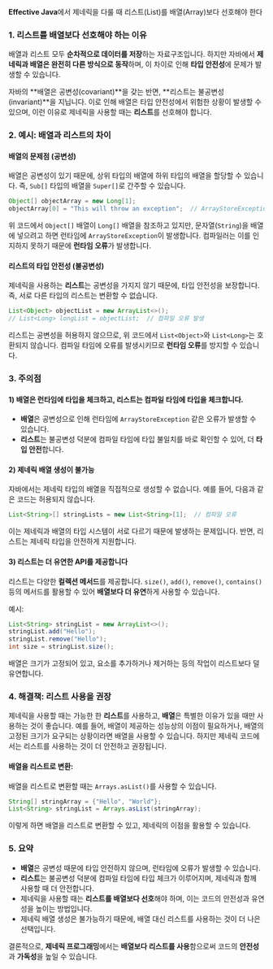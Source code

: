 **Effective Java**에서 제네릭을 다룰 때 리스트(List)를 배열(Array)보다 선호해야 한다


### 1. **리스트를 배열보다 선호해야 하는 이유**

배열과 리스트 모두 **순차적으로 데이터를 저장**하는 자료구조입니다. 하지만 자바에서 **제네릭과 배열은 완전히 다른 방식으로 동작**하며, 이 차이로 인해 **타입 안전성**에 문제가 발생할 수 있습니다. 

자바의 **배열은 공변성(covariant)**을 갖는 반면, **리스트는 불공변성(invariant)**을 지닙니다. 이로 인해 배열은 타입 안전성에서 위험한 상황이 발생할 수 있으며, 이런 이유로 제네릭을 사용할 때는 **리스트**를 선호해야 합니다.

### 2. 예시: 배열과 리스트의 차이

#### 배열의 문제점 (공변성)

배열은 공변성이 있기 때문에, 상위 타입의 배열에 하위 타입의 배열을 할당할 수 있습니다. 즉, `Sub[]` 타입의 배열을 `Super[]`로 간주할 수 있습니다.

```java
Object[] objectArray = new Long[1];
objectArray[0] = "This will throw an exception";  // ArrayStoreException 발생
```

위 코드에서 `Object[]` 배열이 `Long[]` 배열을 참조하고 있지만, 문자열(`String`)을 배열에 넣으려고 하면 런타임에 `ArrayStoreException`이 발생합니다. 컴파일러는 이를 인지하지 못하기 때문에 **런타임 오류**가 발생합니다.

#### 리스트의 타입 안전성 (불공변성)

제네릭을 사용하는 **리스트**는 공변성을 가지지 않기 때문에, 타입 안전성을 보장합니다. 즉, 서로 다른 타입의 리스트는 변환할 수 없습니다.

```java
List<Object> objectList = new ArrayList<>();
// List<Long> longList = objectList;  // 컴파일 오류 발생
```

리스트는 공변성을 허용하지 않으므로, 위 코드에서 `List<Object>`와 `List<Long>`는 호환되지 않습니다. 컴파일 타임에 오류를 발생시키므로 **런타임 오류**를 방지할 수 있습니다.

### 3. 주의점

#### 1) **배열은 런타임에 타입을 체크하고, 리스트는 컴파일 타임에 타입을 체크**합니다.

- **배열**은 공변성으로 인해 런타임에 `ArrayStoreException` 같은 오류가 발생할 수 있습니다.
- **리스트**는 불공변성 덕분에 컴파일 타임에 타입 불일치를 바로 확인할 수 있어, 더 **타입 안전**합니다.

#### 2) **제네릭 배열 생성이 불가능**

자바에서는 제네릭 타입의 배열을 직접적으로 생성할 수 없습니다. 예를 들어, 다음과 같은 코드는 허용되지 않습니다.

```java
List<String>[] stringLists = new List<String>[1];  // 컴파일 오류
```

이는 제네릭과 배열의 타입 시스템이 서로 다르기 때문에 발생하는 문제입니다. 반면, 리스트는 제네릭 타입을 안전하게 지원합니다.

#### 3) **리스트는 더 유연한 API를 제공합니다**

리스트는 다양한 **컬렉션 메서드**를 제공합니다. `size()`, `add()`, `remove()`, `contains()` 등의 메서드를 활용할 수 있어 **배열보다 더 유연**하게 사용할 수 있습니다.

예시:

```java
List<String> stringList = new ArrayList<>();
stringList.add("Hello");
stringList.remove("Hello");
int size = stringList.size();
```

배열은 크기가 고정되어 있고, 요소를 추가하거나 제거하는 등의 작업이 리스트보다 덜 유연합니다.

### 4. 해결책: **리스트 사용을 권장**

제네릭을 사용할 때는 가능한 한 **리스트**를 사용하고, **배열**은 특별한 이유가 있을 때만 사용하는 것이 좋습니다. 예를 들어, 배열이 제공하는 성능상의 이점이 필요하거나, 배열의 고정된 크기가 요구되는 상황이라면 배열을 사용할 수 있습니다. 하지만 제네릭 코드에서는 리스트를 사용하는 것이 더 안전하고 권장됩니다.

#### 배열을 리스트로 변환:

배열을 리스트로 변환할 때는 `Arrays.asList()`를 사용할 수 있습니다.

```java
String[] stringArray = {"Hello", "World"};
List<String> stringList = Arrays.asList(stringArray);
```

이렇게 하면 배열을 리스트로 변환할 수 있고, 제네릭의 이점을 활용할 수 있습니다.

### 5. 요약

- **배열**은 공변성 때문에 타입 안전하지 않으며, 런타임에 오류가 발생할 수 있습니다.
- **리스트**는 불공변성 덕분에 컴파일 타임에 타입 체크가 이루어지며, 제네릭과 함께 사용할 때 더 안전합니다.
- 제네릭을 사용할 때는 **리스트를 배열보다 선호**해야 하며, 이는 코드의 안전성과 유연성을 높이는 방법입니다.
- 제네릭 배열 생성은 불가능하기 때문에, 배열 대신 리스트를 사용하는 것이 더 나은 선택입니다.

결론적으로, **제네릭 프로그래밍**에서는 **배열보다 리스트를 사용**함으로써 코드의 **안전성**과 **가독성**을 높일 수 있습니다.
